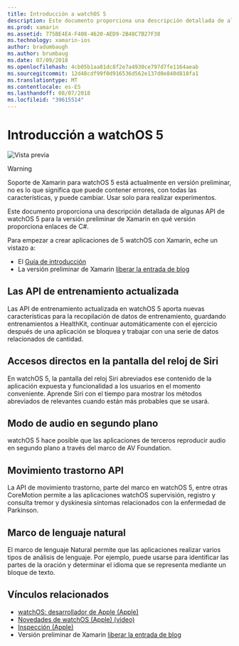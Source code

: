 ```yaml
---
title: Introducción a watchOS 5
description: Este documento proporciona una descripción detallada de algunas API de watchOS 5 para la versión preliminar de Xamarin en qué versión proporciona enlaces de C#.
ms.prod: xamarin
ms.assetid: 775BE4E4-F408-4620-AED9-2B48C7B27F38
ms.technology: xamarin-ios
author: bradumbaugh
ms.author: brumbaug
ms.date: 07/09/2018
ms.openlocfilehash: 4cb05b1aa81dc8f2e7a4930ce797d7fe1164aeab
ms.sourcegitcommit: 12d48cdf99f0d916536d562e137d0e840d818fa1
ms.translationtype: MT
ms.contentlocale: es-ES
ms.lasthandoff: 08/07/2018
ms.locfileid: "39615514"
---
```

# <a name="introduction-to-watchos-5"></a>Introducción a watchOS 5

 ![Vista previa](~/media/shared/preview.png)

> [!WARNING]
> Soporte de Xamarin para watchOS 5 está actualmente en versión preliminar, no es lo que significa que puede contener errores, con todas las características, y puede cambiar. Usar solo para realizar experimentos.

Este documento proporciona una descripción detallada de algunas API de watchOS 5 para la versión preliminar de Xamarin en qué versión proporciona enlaces de C#.

Para empezar a crear aplicaciones de 5 watchOS con Xamarin, eche un vistazo a:

- El [Guía de introducción](~/ios/platform/introduction-to-ios12/get-started.md)
- La versión preliminar de Xamarin [liberar la entrada de blog](https://releases.xamarin.com/preview-release-xcode-10-beta-5/)

## <a name="updated-workout-apis"></a>Las API de entrenamiento actualizada

Las API de entrenamiento actualizada en watchOS 5 aporta nuevas características para la recopilación de datos de entrenamiento, guardando entrenamientos a HealthKit, continuar automáticamente con el ejercicio después de una aplicación se bloquea y trabajar con una serie de datos relacionados de cantidad.

## <a name="shortcuts-on-the-siri-watch-face"></a>Accesos directos en la pantalla del reloj de Siri

En watchOS 5, la pantalla del reloj Siri abreviados ese contenido de la aplicación expuesta y funcionalidad a los usuarios en el momento conveniente. Aprende Siri con el tiempo para mostrar los métodos abreviados de relevantes cuando están más probables que se usará.

## <a name="background-audio-mode"></a>Modo de audio en segundo plano

watchOS 5 hace posible que las aplicaciones de terceros reproducir audio en segundo plano a través del marco de AV Foundation.

## <a name="movement-disorder-api"></a>Movimiento trastorno API

La API de movimiento trastorno, parte del marco en watchOS 5, entre otras CoreMotion permite a las aplicaciones watchOS supervisión, registro y consulta tremor y dyskinesia síntomas relacionados con la enfermedad de Parkinson.

## <a name="natural-language-framework"></a>Marco de lenguaje natural

El marco de lenguaje Natural permite que las aplicaciones realizar varios tipos de análisis de lenguaje. Por ejemplo, puede usarse para identificar las partes de la oración y determinar el idioma que se representa mediante un bloque de texto.

## <a name="related-links"></a>Vínculos relacionados

- [watchOS: desarrollador de Apple (Apple)](https://developer.apple.com/watchOS/)
- [Novedades de watchOS (Apple) (vídeo)](https://developer.apple.com/videos/play/wwdc2018/206/)
- [Inspección (Apple)](https://www.apple.com/watch/)
- Versión preliminar de Xamarin [liberar la entrada de blog](https://releases.xamarin.com/preview-release-xcode-10-beta-5/)
